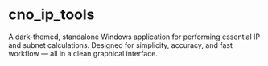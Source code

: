# cno_ip_tools
A dark-themed, standalone Windows application for performing essential IP and subnet calculations. Designed for simplicity, accuracy, and fast workflow — all in a clean graphical interface.
